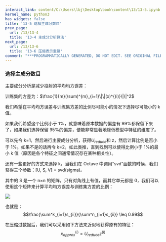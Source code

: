 ```yaml
---
interact_link: content/C:\Users\lbj\Desktop\book\content\13/13-5.ipynb
kernel_name: python3
has_widgets: false
title: '13-5 选择主成分数目'
prev_page:
  url: /13/13-4
  title: '13-4 主成分分析算法'
next_page:
  url: /13/13-6
  title: '13-6 压缩表示重建'
comment: "***PROGRAMMATICALLY GENERATED, DO NOT EDIT. SEE ORIGINAL FILES IN /content***"
---
```


### 选择主成分数目

主要成分分析是减少投射的平均均方误差： 

训练集的方差为：$\frac{1}{m}(\sum)^{m}_{i=1}\|\|(x)^{(i)}\|\|^2$

我们希望在平均均方误差与训练集方差的比例尽可能小的情况下选择尽可能小的 k 值。
 
如果我们希望这个比例小于 1%，就意味着原本数据的偏差有 99%都保留下来了，如果我们选择保留 95%的偏差，便能非常显著地降低模型中特征的维度了。 

可以先令 k=1，然后进行主要成分分析，获得$U_{reduce}$和 z，然后计算比例是否小于 1%。如果不是的话再令 k=2，如此类推，直到找到可以使得比例小于 1%的最小 k 值（原因是各个特征之间通常情况存在某种相关性）。

还有一些更好的方式来选择 k，当我们在 Octave 中调用“svd”函数的时候，我们获得三个参数：[U, S, V] = svd(sigma)。 
 
其中的 S 是一个 n×n 的矩阵，只有对角线上有值，而其它单元都是 0，我们可以使用这个矩阵来计算平均均方误差与训练集方差的比例： 

![](https://i.loli.net/2018/12/02/5c02ce42702fa.png)

也就是： 
$$\frac{\sum^k_{i=1}s_{ii}}{\sum^n_{i=1}s_{ii}} \leq 0.99$$

在压缩过数据后，我们可以采用如下方法来近似地获得原有的特征：
$$x^{(i)}_{approx} = U_{reduce}z^{(i)}$$
